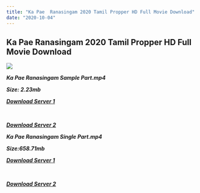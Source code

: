 ```yaml
---
title: "Ka Pae  Ranasingam 2020 Tamil Propper HD Full Movie Download"
date: "2020-10-04"
---
```


## Ka Pae Ranasingam 2020 Tamil Propper HD Full Movie Download

[![](https://1.bp.blogspot.com/-4mj4AlZQdME/X3mgoQdGcoI/AAAAAAAAACQ/0RHlJhc3L1UJspYh9B-EBZJ5vsttJZi9QCLcBGAsYHQ/s640/1601805897164.jpg)](https://1.bp.blogspot.com/-4mj4AlZQdME/X3mgoQdGcoI/AAAAAAAAACQ/0RHlJhc3L1UJspYh9B-EBZJ5vsttJZi9QCLcBGAsYHQ/s1600/1601805897164.jpg)

**_Ka Pae Ranasingam Sample Part.mp4_**

**_Size: 2.23mb_**

**_[Download Server 1](http://c3.wetransfer.vip/files/Tamil{a3b04ca4513862e5e6faa05865f310bf9da13080b46bbc045b167bb82cb0d9ff}20Movies/Tamil{a3b04ca4513862e5e6faa05865f310bf9da13080b46bbc045b167bb82cb0d9ff}202020{a3b04ca4513862e5e6faa05865f310bf9da13080b46bbc045b167bb82cb0d9ff}20Movies/Ka{a3b04ca4513862e5e6faa05865f310bf9da13080b46bbc045b167bb82cb0d9ff}20Pae{a3b04ca4513862e5e6faa05865f310bf9da13080b46bbc045b167bb82cb0d9ff}20Ranasingam{a3b04ca4513862e5e6faa05865f310bf9da13080b46bbc045b167bb82cb0d9ff}20(2020)/Ka{a3b04ca4513862e5e6faa05865f310bf9da13080b46bbc045b167bb82cb0d9ff}20Pae{a3b04ca4513862e5e6faa05865f310bf9da13080b46bbc045b167bb82cb0d9ff}20Ranasingam{a3b04ca4513862e5e6faa05865f310bf9da13080b46bbc045b167bb82cb0d9ff}20(2020){a3b04ca4513862e5e6faa05865f310bf9da13080b46bbc045b167bb82cb0d9ff}20HDRip/Ka{a3b04ca4513862e5e6faa05865f310bf9da13080b46bbc045b167bb82cb0d9ff}20Pae{a3b04ca4513862e5e6faa05865f310bf9da13080b46bbc045b167bb82cb0d9ff}20Ranasingam{a3b04ca4513862e5e6faa05865f310bf9da13080b46bbc045b167bb82cb0d9ff}20(2020){a3b04ca4513862e5e6faa05865f310bf9da13080b46bbc045b167bb82cb0d9ff}20Sample{a3b04ca4513862e5e6faa05865f310bf9da13080b46bbc045b167bb82cb0d9ff}20(640x360).mp4)_**

**_[  
](http://c3.wetransfer.vip/files/Tamil{a3b04ca4513862e5e6faa05865f310bf9da13080b46bbc045b167bb82cb0d9ff}20Movies/Tamil{a3b04ca4513862e5e6faa05865f310bf9da13080b46bbc045b167bb82cb0d9ff}202020{a3b04ca4513862e5e6faa05865f310bf9da13080b46bbc045b167bb82cb0d9ff}20Movies/Ka{a3b04ca4513862e5e6faa05865f310bf9da13080b46bbc045b167bb82cb0d9ff}20Pae{a3b04ca4513862e5e6faa05865f310bf9da13080b46bbc045b167bb82cb0d9ff}20Ranasingam{a3b04ca4513862e5e6faa05865f310bf9da13080b46bbc045b167bb82cb0d9ff}20(2020)/Ka{a3b04ca4513862e5e6faa05865f310bf9da13080b46bbc045b167bb82cb0d9ff}20Pae{a3b04ca4513862e5e6faa05865f310bf9da13080b46bbc045b167bb82cb0d9ff}20Ranasingam{a3b04ca4513862e5e6faa05865f310bf9da13080b46bbc045b167bb82cb0d9ff}20(2020){a3b04ca4513862e5e6faa05865f310bf9da13080b46bbc045b167bb82cb0d9ff}20HDRip/Ka{a3b04ca4513862e5e6faa05865f310bf9da13080b46bbc045b167bb82cb0d9ff}20Pae{a3b04ca4513862e5e6faa05865f310bf9da13080b46bbc045b167bb82cb0d9ff}20Ranasingam{a3b04ca4513862e5e6faa05865f310bf9da13080b46bbc045b167bb82cb0d9ff}20(2020){a3b04ca4513862e5e6faa05865f310bf9da13080b46bbc045b167bb82cb0d9ff}20Sample{a3b04ca4513862e5e6faa05865f310bf9da13080b46bbc045b167bb82cb0d9ff}20(640x360).mp4)_**

**_[Download Server 2](http://c3.wetransfer.vip/files/Tamil{a3b04ca4513862e5e6faa05865f310bf9da13080b46bbc045b167bb82cb0d9ff}20Movies/Tamil{a3b04ca4513862e5e6faa05865f310bf9da13080b46bbc045b167bb82cb0d9ff}202020{a3b04ca4513862e5e6faa05865f310bf9da13080b46bbc045b167bb82cb0d9ff}20Movies/Ka{a3b04ca4513862e5e6faa05865f310bf9da13080b46bbc045b167bb82cb0d9ff}20Pae{a3b04ca4513862e5e6faa05865f310bf9da13080b46bbc045b167bb82cb0d9ff}20Ranasingam{a3b04ca4513862e5e6faa05865f310bf9da13080b46bbc045b167bb82cb0d9ff}20(2020)/Ka{a3b04ca4513862e5e6faa05865f310bf9da13080b46bbc045b167bb82cb0d9ff}20Pae{a3b04ca4513862e5e6faa05865f310bf9da13080b46bbc045b167bb82cb0d9ff}20Ranasingam{a3b04ca4513862e5e6faa05865f310bf9da13080b46bbc045b167bb82cb0d9ff}20(2020){a3b04ca4513862e5e6faa05865f310bf9da13080b46bbc045b167bb82cb0d9ff}20HDRip/Ka{a3b04ca4513862e5e6faa05865f310bf9da13080b46bbc045b167bb82cb0d9ff}20Pae{a3b04ca4513862e5e6faa05865f310bf9da13080b46bbc045b167bb82cb0d9ff}20Ranasingam{a3b04ca4513862e5e6faa05865f310bf9da13080b46bbc045b167bb82cb0d9ff}20(2020){a3b04ca4513862e5e6faa05865f310bf9da13080b46bbc045b167bb82cb0d9ff}20Sample{a3b04ca4513862e5e6faa05865f310bf9da13080b46bbc045b167bb82cb0d9ff}20(640x360).mp4)_**

**_Ka Pae Ranasingam Single Part.mp4_**

**_Size:658.71mb_**

**_[Download Server 1](http://c5.wetransfer.vip/files/Ka{a3b04ca4513862e5e6faa05865f310bf9da13080b46bbc045b167bb82cb0d9ff}20Pae{a3b04ca4513862e5e6faa05865f310bf9da13080b46bbc045b167bb82cb0d9ff}20Ranasingam{a3b04ca4513862e5e6faa05865f310bf9da13080b46bbc045b167bb82cb0d9ff}20(2020).mp4)_**

**_[  
](http://c5.wetransfer.vip/files/Ka{a3b04ca4513862e5e6faa05865f310bf9da13080b46bbc045b167bb82cb0d9ff}20Pae{a3b04ca4513862e5e6faa05865f310bf9da13080b46bbc045b167bb82cb0d9ff}20Ranasingam{a3b04ca4513862e5e6faa05865f310bf9da13080b46bbc045b167bb82cb0d9ff}20(2020).mp4)_**

**_[Download Server 2](http://c5.wetransfer.vip/files/Ka{a3b04ca4513862e5e6faa05865f310bf9da13080b46bbc045b167bb82cb0d9ff}20Pae{a3b04ca4513862e5e6faa05865f310bf9da13080b46bbc045b167bb82cb0d9ff}20Ranasingam{a3b04ca4513862e5e6faa05865f310bf9da13080b46bbc045b167bb82cb0d9ff}20(2020).mp4)_**
